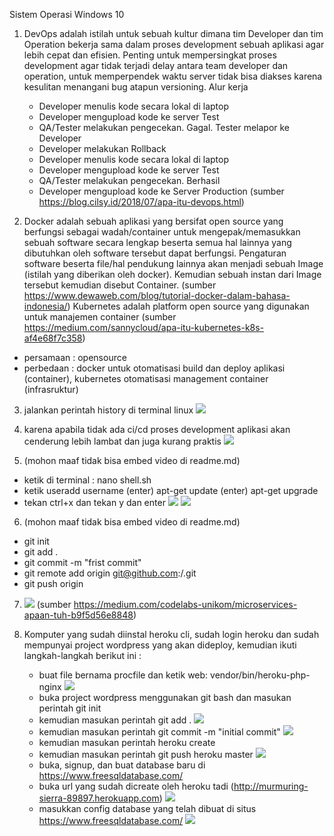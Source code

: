 Sistem Operasi Windows 10

1. DevOps adalah istilah untuk sebuah kultur dimana tim Developer dan tim Operation bekerja sama dalam proses development sebuah aplikasi agar lebih cepat dan efisien. 
Penting untuk mempersingkat proses development agar tidak terjadi delay antara team developer dan operation, untuk memperpendek waktu server tidak bisa diakses karena kesulitan menangani bug atapun versioning.
Alur kerja
    - Developer menulis kode secara lokal di laptop
    - Developer mengupload kode ke server Test
    - QA/Tester melakukan pengecekan. Gagal. Tester melapor ke Developer
    - Developer melakukan Rollback
    - Developer menulis kode secara lokal di laptop
    - Developer mengupload kode ke server Test
    - QA/Tester melakukan pengecekan. Berhasil
    - Developer mengupload kode ke Server Production
 (sumber https://blog.cilsy.id/2018/07/apa-itu-devops.html)

 2. Docker adalah sebuah aplikasi yang bersifat open source yang berfungsi sebagai wadah/container untuk mengepak/memasukkan sebuah software secara lengkap beserta semua hal lainnya yang dibutuhkan oleh software tersebut dapat berfungsi. Pengaturan software beserta file/hal pendukung lainnya akan menjadi sebuah Image (istilah yang diberikan oleh docker). Kemudian sebuah instan dari Image tersebut kemudian disebut Container. (sumber https://www.dewaweb.com/blog/tutorial-docker-dalam-bahasa-indonesia/)
Kubernetes adalah platform open source yang digunakan untuk manajemen container
 (sumber https://medium.com/sannycloud/apa-itu-kubernetes-k8s-af4e68f7c358)
-   persamaan : opensource
-   perbedaan : docker untuk otomatisasi build dan deploy aplikasi (container), kubernetes otomatisasi management container (infrasruktur)

 3. jalankan perintah history di terminal linux ![](images/03.png)

 4. karena apabila tidak ada ci/cd proses development aplikasi akan cenderung lebih lambat dan juga kurang praktis ![](images/04.webp)

 5. (mohon maaf tidak bisa embed video di readme.md)
 -  ketik di terminal : nano shell.sh
 -  ketik useradd username (enter) apt-get update (enter) apt-get upgrade
 -  tekan ctrl+x dan tekan y dan enter
    ![](images/05-step-01.png)
    ![](images/05-step-02.png)
 6. (mohon maaf tidak bisa embed video di readme.md)
 -  git init
 -  git add .
 -  git commit -m "frist commit"
 -  git remote add origin git@github.com:<username>/<namarepo>.git
 -  git push origin <nama branch>

 7. ![](images/07.png) (sumber https://medium.com/codelabs-unikom/microservices-apaan-tuh-b9f5d56e8848)

 8. Komputer yang sudah diinstal heroku cli, sudah login heroku dan sudah mempunyai project wordpress yang akan dideploy, kemudian ikuti langkah-langkah berikut ini :
     -  buat file bernama procfile dan ketik web: vendor/bin/heroku-php-nginx ![](images/08-step-1.png)
     -  buka project wordpress menggunakan git bash dan masukan perintah git init
     -  kemudian masukan perintah git add . ![](images/08-step2-3.png)
     -  kemudian masukan perintah git commit -m "initial commit" ![](images/08-step-4.png)
     -  kemudian masukan perintah heroku create
     -  kemudian masukan perintah git push heroku master ![](images/08-step-5-6.png)
     -  buka, signup, dan buat database baru di https://www.freesqldatabase.com/
     -  buka url yang sudah dicreate oleh heroku tadi (http://murmuring-sierra-89897.herokuapp.com) ![](images/08-step-7-8.png)
     -  masukkan config database yang telah dibuat di situs https://www.freesqldatabase.com/ ![](images/08-step-9.png)